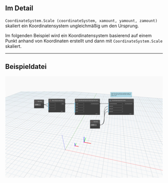 <!--- Autodesk.DesignScript.Geometry.CoordinateSystem.Scale(coordinateSystem, xamount, yamount, zamount) --->
<!--- FPPU5FCLXHQEPRW7XPEABZGTPZWIO4HFADTOKNKVF4776WBW7AMQ --->
## Im Detail
`CoordinateSystem.Scale (coordinateSystem, xamount, yamount, zamount)` skaliert ein Koordinatensystem ungleichmäßig um den Ursprung.

Im folgenden Beispiel wird ein Koordinatensystem basierend auf einem Punkt anhand von Koordinaten erstellt und dann mit `CoordinateSystem.Scale` skaliert.
___
## Beispieldatei

![CoordinateSystem.Scale(coordinateSystem, xamount, yamount, zamount)](./FPPU5FCLXHQEPRW7XPEABZGTPZWIO4HFADTOKNKVF4776WBW7AMQ_img.jpg)
